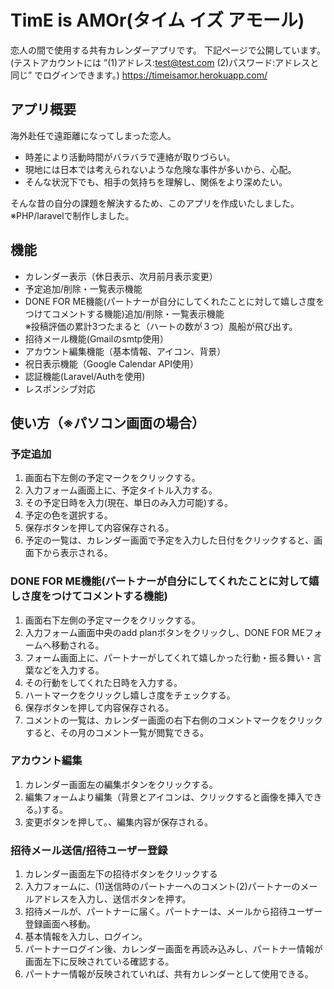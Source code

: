# TimE is AMOr(タイム イズ アモール)

恋人の間で使用する共有カレンダーアプリです。
下記ページで公開しています。
<br>
(テストアカウントには ”(1)アドレス:test@test.com (2)パスワード:アドレスと同じ” でログインできます。)
https://timeisamor.herokuapp.com/

## アプリ概要
海外赴任で遠距離になってしまった恋人。

- 時差により活動時間がバラバラで連絡が取りづらい。
- 現地には日本では考えられないような危険な事件が多いから、心配。
- そんな状況下でも、相手の気持ちを理解し、関係をより深めたい。

そんな昔の自分の課題を解決するため、このアプリを作成いたしました。<br>
※PHP/laravelで制作しました。


## 機能
- カレンダー表示（休日表示、次月前月表示変更）
- 予定追加/削除・一覧表示機能
- DONE FOR ME機能(パートナーが自分にしてくれたことに対して嬉しさ度をつけてコメントする機能)追加/削除・一覧表示機能 
  <br>
  ※投稿評価の累計3つたまると（ハートの数が３つ）風船が飛び出す。
- 招待メール機能(Gmailのsmtp使用）
- アカウント編集機能（基本情報、アイコン、背景）
- 祝日表示機能（Google Calendar API使用）
- 認証機能(Laravel/Authを使用)
- レスポンシブ対応

## 使い方（※パソコン画面の場合）
### 予定追加
1. 画面右下左側の予定マークをクリックする。
2. 入力フォーム画面上に、予定タイトル入力する。
3. その予定日時を入力(現在、単日のみ入力可能)する。
4. 予定の色を選択する。
5. 保存ボタンを押して内容保存される。
6. 予定の一覧は、カレンダー画面で予定を入力した日付をクリックすると、画面下から表示される。

### DONE FOR ME機能(パートナーが自分にしてくれたことに対して嬉しさ度をつけてコメントする機能)
1. 画面右下左側の予定マークをクリックする。
2. 入力フォーム画面中央のadd planボタンをクリックし、DONE FOR MEフォームへ移動される。
3. フォーム画面上に、パートナーがしてくれて嬉しかった行動・振る舞い・言葉などを入力する。
4. その行動をしてくれた日時を入力する。
5. ハートマークをクリックし嬉しさ度をチェックする。
6. 保存ボタンを押して内容保存される。
7. コメントの一覧は、カレンダー画面の右下右側のコメントマークをクリックすると、その月のコメント一覧が閲覧できる。

### アカウント編集
1. カレンダー画面左の編集ボタンをクリックする。
2. 編集フォームより編集（背景とアイコンは、クリックすると画像を挿入できる。)する。
3. 変更ボタンを押して。、編集内容が保存される。

### 招待メール送信/招待ユーザー登録
1. カレンダー画面左下の招待ボタンをクリックする
2. 入力フォームに、(1)送信時のパートナーへのコメント(2)パートナーのメールアドレスを入力し、送信ボタンを押す。
3. 招待メールが、パートナーに届く。パートナーは、メールから招待ユーザー登録画面へ移動。
4. 基本情報を入力し、ログイン。
5. パートナーログイン後、カレンダー画面を再読み込みし、パートナー情報が画面左下に反映されている確認する。
6. パートナー情報が反映されていれば、共有カレンダーとして使用できる。
